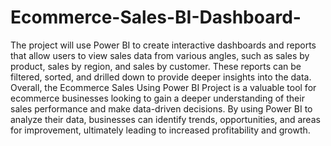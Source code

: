# Ecommerce-Sales-BI-Dashboard-
The project will use Power BI to create interactive dashboards and reports that allow users to view sales data from various angles, such as sales by product, sales by region, and sales by customer. These reports can be filtered, sorted, and drilled down to provide deeper insights into the data.
Overall, the Ecommerce Sales Using Power BI Project is a valuable tool for ecommerce businesses looking to gain a deeper understanding of their sales performance and make data-driven decisions. By using Power BI to analyze their data, businesses can identify trends, opportunities, and areas for improvement, ultimately leading to increased profitability and growth.
